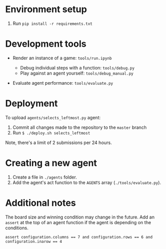 # Environment setup

1. Run `pip install -r requirements.txt`

# Development tools

- Render an instance of a game: `tools/run.ipynb`

    - Debug individual steps with a function: `tools/debug.py`
    - Play against an agent yourself: `tools/debug_manual.py`
    
- Evaluate agent performance: `tools/evaluate.py`

# Deployment

To upload `agents/selects_leftmost.py` agent:

1. Commit all changes made to the repository to the `master` branch
2. Run `$ ./deploy.sh selects_leftmost`

Note, there's a limit of 2 submissions per 24 hours.

# Creating a new agent

1. Create a file in `./agents` folder.
2. Add the agent's act function to the `AGENTS` array (`./tools/evaluate.py`).

# Additional notes

The board size and winning condition may change in the future. Add an `assert` at the top of an agent function if the agent is depending on the conditions. 
```
assert configuration.columns == 7 and configuration.rows == 6 and configuration.inarow == 4
```

